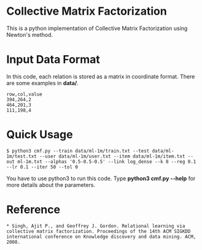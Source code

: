 # Collective Matrix Factorization
This is a python implementation of Collective Matrix Factorization using Newton's method.

# Input Data Format
In this code, each relation is stored as a matrix in coordinate format. There are some examples in **data/**.
```
row,col,value
394,264,2
464,201,3
111,198,4
```

# Quick Usage
```
$ python3 cmf.py --train data/ml-1m/train.txt --test data/ml-1m/test.txt --user data/ml-1m/user.txt --item data/ml-1m/item.txt --out ml-1m.txt --alphas '0.5-0.5-0.5' --link log_dense --k 8 --reg 0.1 --lr 0.1 --iter 50 --tol 0
```
You have to use python3 to run this code. Type **python3 cmf.py --help** for more details about the parameters.  

# Reference 
```
* Singh, Ajit P., and Geoffrey J. Gordon. Relational learning via collective matrix factorization. Proceedings of the 14th ACM SIGKDD international conference on Knowledge discovery and data mining. ACM, 2008.
```
